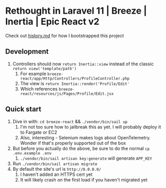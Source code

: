 # Rethought in Laravel 11 | Breeze | Inertia | Epic React v2

Check out [history.md](history.md) for how I bootstrapped this project

## Development

1. Controllers should now `return Inertia::view` instead of the classic `return view('template/path')`
   1. For example `breeze-react/app/Http/Controllers/ProfileController.php`
   1. The view is `return Inertia::render('Profile/Edit'`
   1. Which references `breeze-react/resources/js/Pages/Profile/Edit.jsx`

## Quick start

1. Dive in with: `cd breeze-react` && `./vendor/bin/sail up`
   1. I'm not too sure how to jailbreak this as yet. I will probably deploy it to Fargate or EC2
   1. Also, interesting - Selenium makes logs about OpenTelemetry. Wonder if that's properly supported out of the box
1. But before you actually do the above, be sure to do the normal `cp .env.example .env`
   1. `./vendor/bin/sail artisan key:generate` will generate `APP_KEY`
1. Run `./vendor/bin/sail artisan migrate`
1. By default the site's url is `http://0.0.0.0/`
   1. I haven't added an HTTPS cert yet
   1. It will likely crash on the first load if you haven't migrated yet
